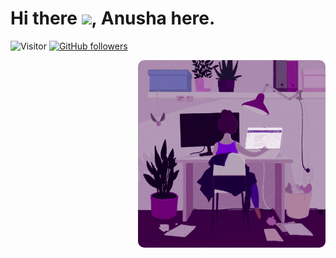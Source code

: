 # Hi there <img src="https://github.com/TheDudeThatCode/TheDudeThatCode/blob/master/Assets/Hi.gif" width="29px">, Anusha here. 
![Visitor](https://visitor-badge.laobi.icu/badge?page_id=anusha-c18.repoName) [![GitHub followers](https://img.shields.io/github/followers/anusha-c18.svg?style=social&label=Follow)](https://github.com/anusha-c18?tab=followers)<br/>

<img align="right" width=300px style="border-radius:10px" alt="me typing" src="typing.gif">
